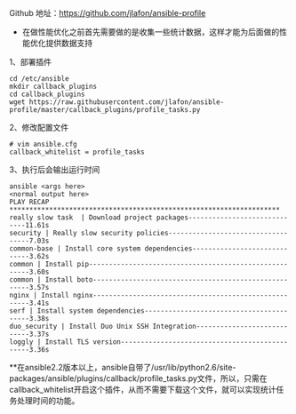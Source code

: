 Github 地址：https://github.com/jlafon/ansible-profile

- 在做性能优化之前首先需要做的是收集一些统计数据，这样才能为后面做的性能优化提供数据支持


1、部署插件
```
cd /etc/ansible 
mkdir callback_plugins 
cd callback_plugins 
wget https://raw.githubusercontent.com/jlafon/ansible-profile/master/callback_plugins/profile_tasks.py
```

2、修改配置文件
```
# vim ansible.cfg
callback_whitelist = profile_tasks
```

3、执行后会输出运行时间
```
ansible <args here>
<normal output here>
PLAY RECAP ********************************************************************
really slow task  | Download project packages-----------------------------11.61s
security | Really slow security policies-----------------------------------7.03s
common-base | Install core system dependencies-----------------------------3.62s
common | Install pip-------------------------------------------------------3.60s
common | Install boto------------------------------------------------------3.57s
nginx | Install nginx------------------------------------------------------3.41s
serf | Install system dependencies-----------------------------------------3.38s
duo_security | Install Duo Unix SSH Integration----------------------------3.37s
loggly | Install TLS version-----------------------------------------------3.36s
```

**在ansible2.2版本以上，ansible自带了/usr/lib/python2.6/site-packages/ansible/plugins/callback/profile_tasks.py文件，所以，只需在callback_whitelist开启这个插件，从而不需要下载这个文件，就可以实现统计任务处理时间的功能。
